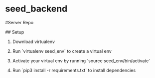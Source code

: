 
 
# seed_backend

\#Server Repo
 

\#\# Setup

1. Download virtualenv

2. Run \`virtualenv seed_env\` to create a virtual env

3. Activate your virtual env by running \`source seed_env/bin/activate\`

4. Run \`pip3 install -r requirements.txt\` to install dependencies

